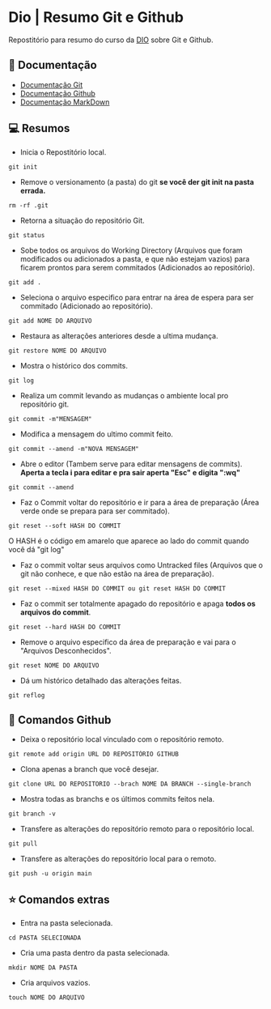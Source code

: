 # Dio | Resumo Git e Github

Repostitório para resumo do curso da [DIO](https://www.dio.me/) sobre Git e Github.

## 📕 Documentação
- [Documentação Git](https://git-scm.com/docs/git/pt_BR)
- [Documentação Github](https://docs.github.com/)
- [Documentação MarkDown](https://docs.github.com/pt/get-started/writing-on-github/getting-started-with-writing-and-formatting-on-github/basic-writing-and-formatting-syntax)

## 💻 Resumos
- Inicia o Repostitório local.
```
git init
```
- Remove o versionamento (a pasta) do git **se você der git init na pasta errada.**
```
rm -rf .git
```
- Retorna a situação do repositório Git.
```
git status
```
- Sobe todos os arquivos do Working Directory (Arquivos que foram modificados ou adicionados a pasta, e que não estejam vazios) para ficarem prontos para serem commitados (Adicionados ao repositório).
```
git add .
```
- Seleciona o arquivo especifico para entrar na área de espera para ser commitado (Adicionado ao repositório).
```
git add NOME DO ARQUIVO
```
- Restaura as alterações anteriores desde a ultima mudança.
```
git restore NOME DO ARQUIVO
```
- Mostra o histórico dos commits.
```
git log
```
- Realiza um commit levando  as mudanças o ambiente local pro repositório git.
```
git commit -m"MENSAGEM"
```
- Modifica a mensagem do ultimo commit feito.
```
git commit --amend -m"NOVA MENSAGEM"
```
- Abre o editor (Tambem serve para editar mensagens de commits). **Aperta a tecla i para editar e pra sair aperta "Esc" e digita ":wq"**
```
git commit --amend
```
- Faz o Commit voltar do repositório e ir para a área de preparação (Área verde onde se prepara para ser commitado).
```
git reset --soft HASH DO COMMIT
```
O HASH é o código em amarelo que aparece ao lado do commit quando você dá "git log"

- Faz o commit voltar seus arquivos como Untracked files (Arquivos que o git não conhece, e que não estão na área de preparação).
```
git reset --mixed HASH DO COMMIT ou git reset HASH DO COMMIT
```
- Faz o commit ser totalmente apagado do repositório e apaga **todos os arquivos do commit**.
```
git reset --hard HASH DO COMMIT
```
- Remove o arquivo especifico da área de preparação e vai para o "Arquivos Desconhecidos".
```
git reset NOME DO ARQUIVO
```
- Dá um histórico detalhado das alterações feitas.
```
git reflog
```
## 🤖 Comandos Github
- Deixa o repositório local vinculado com o repositório remoto.
```
git remote add origin URL DO REPOSITÓRIO GITHUB
```
- Clona apenas a branch que você desejar.
```
git clone URL DO REPOSITORIO --brach NOME DA BRANCH --single-branch
```
- Mostra todas as branchs e os últimos commits feitos nela.
```
git branch -v
```
- Transfere as alterações do repositório remoto para o repositório local.
```
git pull
```
- Transfere as alterações do repositório local para o remoto.
```
git push -u origin main
```
## ⭐ Comandos extras
- Entra na pasta selecionada.
```
cd PASTA SELECIONADA
```
- Cria uma pasta dentro da pasta selecionada.
```
mkdir NOME DA PASTA
```
- Cria arquivos vazios.
```
touch NOME DO ARQUIVO
```
